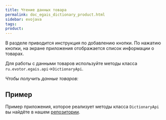 ```yaml
---
title: Чтение данных товара
permalink: doc_egais_dictionary_product.html
sidebar: evojava
tags:
product:
---
```


В разделе приводится инструкция по добавлению кнопки. По нажатию кнопки, на экране приложения отображается список информации о товарах.

Для работы с данными товаров используйте методы класса `ru.evotor.egais.api`→`DictionaryApi`.

*Чтобы получить данные товаров:*


## Пример

Пример приложения, которое реализует методы класса `DictionaryApi` вы найдёте в нашем [репозитории](https://github.com/Lytkini/EgaisAPIProductExample).
